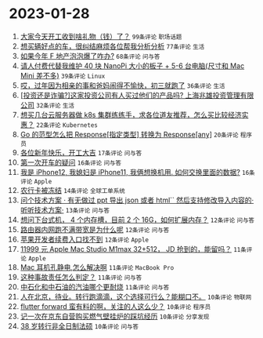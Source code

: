 # 2023-01-28

1. [大家今天开工收到啥礼物（钱）了？](https://www.v2ex.com/t/910951) `99条评论` `职场话题`
1. [想买辆好点的车，很纠结麻烦各位帮我分析分析](https://www.v2ex.com/t/911001) `77条评论` `生活`
1. [如果今年 F 地产泡泡爆了咋办?](https://www.v2ex.com/t/911022) `68条评论` `问与答`
1. [请人付费代替我维护 40 块 NanoPi 大小的板子 + 5-6 台电脑(尺寸和 Mac Mini 差不多)](https://www.v2ex.com/t/910966) `39条评论` `Linux`
1. [哎，过年因为相亲的事和爸妈闹得不愉快，初三就跑了](https://www.v2ex.com/t/910993) `36条评论` `生活`
1. [[投资还是诈骗?]这家投资公司有人买过他们的产品吗? 上海兆雄投资管理有限公司](https://www.v2ex.com/t/910959) `32条评论` `生活`
1. [想买几台云服务器做 k8s 集群练练手，求各位道友推荐，怎么买比较经济实惠？](https://www.v2ex.com/t/911017) `22条评论` `Kubernetes`
1. [Go 的范型怎么把 Response[指定类型] 转换为 Response[any]](https://www.v2ex.com/t/910999) `20条评论` `程序员`
1. [各位新年快乐，开工大吉](https://www.v2ex.com/t/910948) `17条评论` `问与答`
1. [第一次开车的疑问](https://www.v2ex.com/t/910994) `16条评论` `问与答`
1. [我是 iPhone12, 我媳妇是 iPhone11, 我俩想换机用. 如何交换里面的数据?](https://www.v2ex.com/t/910956) `16条评论` `Apple`
1. [农行卡被冻结](https://www.v2ex.com/t/910958) `14条评论` `全球工单系统`
1. [问个技术方案 · 有无做过 ppt 导出 json 或者 html`` 然后支持修改导入内容的· 听听技术方案·](https://www.v2ex.com/t/910953) `13条评论` `问与答`
1. [想问下台式机， 4 个内存槽，目前 2 个 16G，如何扩展内存？](https://www.v2ex.com/t/911031) `12条评论` `问与答`
1. [路由器内网跑不满带宽是为什么呢](https://www.v2ex.com/t/911030) `12条评论` `问与答`
1. [苹果开发者续费入口找不到](https://www.v2ex.com/t/910988) `12条评论` `Apple`
1. [11999 元 Apple Mac Studio M1max 32+512， JD 抢到的，能留吗？](https://www.v2ex.com/t/911021) `11条评论` `Apple`
1. [Mac 耳机孔静电,怎么解决啊](https://www.v2ex.com/t/911014) `11条评论` `MacBook Pro`
1. [这种事故责任怎么判定？](https://www.v2ex.com/t/910976) `11条评论` `问与答`
1. [中石化和中石油的汽油哪个更耐烧](https://www.v2ex.com/t/910955) `11条评论` `问与答`
1. [人在北京，待业。转行跑滴滴，这个选择可行么？能糊口不。](https://www.v2ex.com/t/911045) `10条评论` `物联网`
1. [flutter forward 蛮有料的啊，关注的人这么少？](https://www.v2ex.com/t/911011) `10条评论` `程序员`
1. [记一次在京东自营购买燃气壁挂炉的踩坑经历](https://www.v2ex.com/t/911005) `10条评论` `分享发现`
1. [38 岁转行非全日制法硕](https://www.v2ex.com/t/910981) `10条评论` `问与答`
